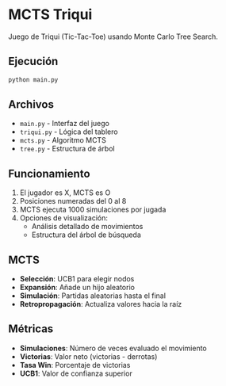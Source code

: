 # MCTS Triqui

Juego de Triqui (Tic-Tac-Toe) usando Monte Carlo Tree Search.

## Ejecución

```bash
python main.py
```

## Archivos

- `main.py` - Interfaz del juego
- `triqui.py` - Lógica del tablero
- `mcts.py` - Algoritmo MCTS
- `tree.py` - Estructura de árbol

## Funcionamiento

1. El jugador es X, MCTS es O
2. Posiciones numeradas del 0 al 8
3. MCTS ejecuta 1000 simulaciones por jugada
4. Opciones de visualización:
   - Análisis detallado de movimientos
   - Estructura del árbol de búsqueda

## MCTS

- **Selección**: UCB1 para elegir nodos
- **Expansión**: Añade un hijo aleatorio
- **Simulación**: Partidas aleatorias hasta el final
- **Retropropagación**: Actualiza valores hacia la raíz

## Métricas

- **Simulaciones**: Número de veces evaluado el movimiento
- **Victorias**: Valor neto (victorias - derrotas)
- **Tasa Win**: Porcentaje de victorias
- **UCB1**: Valor de confianza superior
